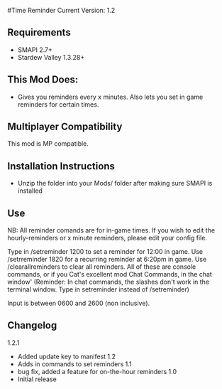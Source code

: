 ﻿#Time Reminder
Current Version: 1.2

## Requirements
- SMAPI 2.7+
- Stardew Valley 1.3.28+

## This Mod Does:
- Gives you reminders every x minutes. Also lets you set in game reminders for certain times.

## Multiplayer Compatibility
This mod is MP compatible.

## Installation Instructions
- Unzip the folder into your Mods/ folder after making sure SMAPI is installed

## Use
NB: All reminder comands are for in-game times. If you wish to edit the hourly-reminders or x minute reminders, please edit your config file.

Type in /setreminder 1200 to set a reminder for 12:00 in game. Use /setrreminder 1820 for a recurring reminder at 6:20pm in game. Use /clearallreminders to clear all reminders. All of these are console commands, or if you Cat's excellent mod Chat Commands, in the chat window'
(Reminder: In chat commands, the slashes don't work in the terminal window. Type in setreminder instead of /setreminder)

Input is between 0600 and 2600 (non inclusive).

## Changelog
1.2.1
- Added update key to manifest
1.2
 - Adds in commands to set reminders
1.1 
- bug fix, added a feature for on-the-hour reminders
1.0 
- Initial release
